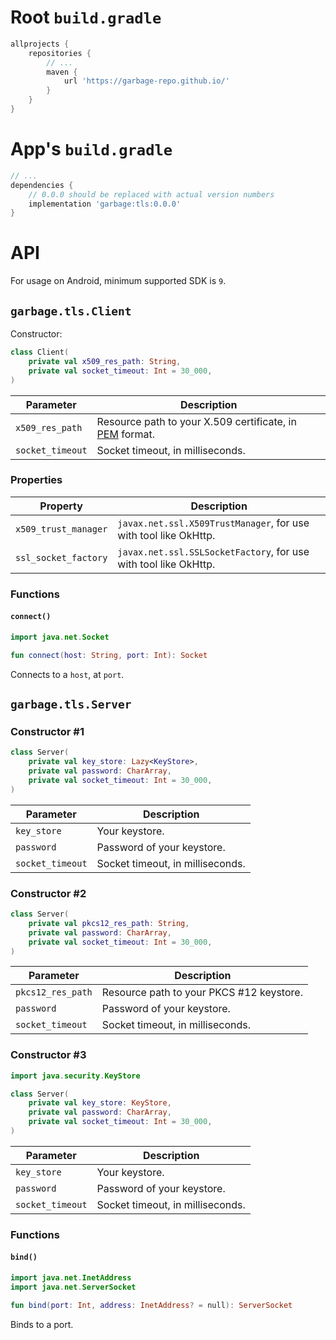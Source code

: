 # Root `build.gradle`

```gradle
allprojects {
    repositories {
        // ...
        maven {
            url 'https://garbage-repo.github.io/'
        }
    }
}
```

# App's `build.gradle`

```gradle
// ...
dependencies {
    // 0.0.0 should be replaced with actual version numbers
    implementation 'garbage:tls:0.0.0'
}
```

# API

For usage on Android, minimum supported SDK is `9`.

## `garbage.tls.Client`

Constructor:

```kotlin
class Client(
    private val x509_res_path: String,
    private val socket_timeout: Int = 30_000,
)
```

| Parameter         | Description
| ----------------- | -----------
| `x509_res_path`   | Resource path to your X.509 certificate, in [PEM][site:pem] format.
| `socket_timeout`  | Socket timeout, in milliseconds.

### Properties

| Property              | Description
| --------------------- | -----------
| `x509_trust_manager`  | `javax.net.ssl.X509TrustManager`, for use with tool like OkHttp.
| `ssl_socket_factory`  | `javax.net.ssl.SSLSocketFactory`, for use with tool like OkHttp.

### Functions

#### `connect()`

```kotlin
import java.net.Socket

fun connect(host: String, port: Int): Socket
```

Connects to a `host`, at `port`.

## `garbage.tls.Server`

### Constructor #1

```kotlin
class Server(
    private val key_store: Lazy<KeyStore>,
    private val password: CharArray,
    private val socket_timeout: Int = 30_000,
)
```

| Parameter         | Description
| ----------------- | -----------
| `key_store`       | Your keystore.
| `password`        | Password of your keystore.
| `socket_timeout`  | Socket timeout, in milliseconds.

### Constructor #2

```kotlin
class Server(
    private val pkcs12_res_path: String,
    private val password: CharArray,
    private val socket_timeout: Int = 30_000,
)
```

| Parameter         | Description
| ----------------- | -----------
| `pkcs12_res_path` | Resource path to your PKCS #12 keystore.
| `password`        | Password of your keystore.
| `socket_timeout`  | Socket timeout, in milliseconds.

### Constructor #3

```kotlin
import java.security.KeyStore

class Server(
    private val key_store: KeyStore,
    private val password: CharArray,
    private val socket_timeout: Int = 30_000,
)
```

| Parameter         | Description
| ----------------- | -----------
| `key_store`       | Your keystore.
| `password`        | Password of your keystore.
| `socket_timeout`  | Socket timeout, in milliseconds.

### Functions

#### `bind()`

```kotlin
import java.net.InetAddress
import java.net.ServerSocket

fun bind(port: Int, address: InetAddress? = null): ServerSocket
```

Binds to a port.

[site:pem]: https://en.wikipedia.org/wiki/Privacy-Enhanced_Mail
